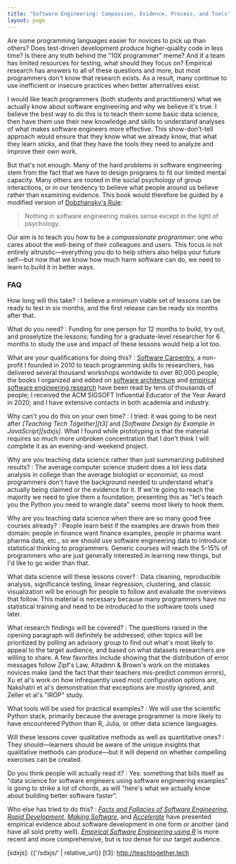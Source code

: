 ```yaml
---
title: "Software Engineering: Compassion, Evidence, Process, and Tools"
layout: page
---
```


Are some programming languages easier for novices to pick up than others?
Does test-driven development produce higher-quality code in less time?
Is there any truth behind the "10X programmer" meme?
And if a team has limited resources for testing, what should they focus on?
Empirical research has answers to all of these questions and more,
but most programmers don't know that research exists.
As a result,
many continue to use inefficient or insecure practices when better alternatives exist.

I would like teach programmers (both students and practitioners)
what we actually know about software engineering and why we believe it's true.
I believe the best way to do this is to teach them some basic data science,
then have them use their new knowledge and skills
to understand analyses of what makes software engineers more effective.
This show-don't-tell approach would ensure that they know what we already know,
that what they learn sticks,
and that they have the tools they need to analyze and improve their own work.

But that's not enough.
Many of the hard problems in software engineering stem from the fact that
we have to design programs to fit our limited mental capacity.
Many others are rooted in the social psychology of group interactions,
or in our tendency to believe what people around us believe
rather than examining evidence.
This book would therefore be guided by a modified version of [Dobzhansky's Rule][dobzhansky]:

> Nothing in software engineering makes sense except in the light of psychology.

Our aim is to teach you how to be a *compassionate programmer*:
one who cares about the well-being of their colleagues and users.
This focus is not entirely altruistic—everything you do to help others
also helps your future self—but now that we know how much harm software can do,
we need to learn to build it in better ways.

### FAQ

How long will this take?
:   I believe a minimum viable set of lessons can be ready to test in six months, and the first release can be ready six months after that.

What do you need?
:   Funding for one person for 12 months to build, try out, and proselytize the lessons; funding for a graduate-level researcher for 6 months to study the use and impact of these lessons would help a lot too.

What are your qualifications for doing this?
:   [Software Carpentry][carpentries], a non-profit I founded in 2010 to teach programming skills to researchers, has delivered several thousand workshops worldwide to over 80,000 people; the books I organized and edited on [software architecture][aosa] and [empirical software engineering research][making-software] have been read by tens of thousands of people; I received the ACM SIGSOFT Influential Educator of the Year Award in 2020; and I have extensive contacts in both academia and industry.

Why can't you do this on your own time?
:   I tried: it was going to be next after *[Teaching Tech Together][t3]* and *[Software Design by Example in JavaScript][sdxjs]*. What I found while prototyping is that the material requires so much more unbroken concentration that I don't think I will complete it as an evening-and-weekend project.

Why are you teaching data science rather than just summarizing published results?
:   The average computer science student does a lot less data analysis in college than the average biologist or economist, so most programmers don't have the background needed to understand what's actually being claimed or the evidence for it. If we're going to reach the majority we need to give them a foundation; presenting this as "let's teach you the Python you need to wrangle data" seems most likely to hook them.

Why are you teaching data science when there are so many good free courses already?
:   People learn best if the examples are drawn from their domain: people in finance want finance examples, people in pharma want pharma data, etc., so we should use software engineering data to introduce statistical thinking to programmers. Generic courses will reach the 5-15% of programmers who are just generally interested in learning new things, but I'd like to go wider than that.

What data science will these lessons cover?
:   Data cleaning, reproducible analysis, significance testing, linear regression, clustering, and classic visualization will be enough for people to follow and evaluate the overviews that follow. This material is necessary because many programmers have no statistical training and need to be introduced to the software tools used later.

What research findings will be covered?
:   The questions raised in the opening paragraph will definitely be addressed; other topics will be prioritized by polling an advisory group to find out what's most likely to appeal to the target audience, and based on what datasets researchers are willing to share. A few favorites include showing that the distribution of error messages follow Zipf's Law, Altadmri & Brown's work on the mistakes novices make (and the fact that their teachers mis-predict common errors), Xu et al's work on how infrequently used most configuration options are, Nakshatri et al's demonstration that exceptions are mostly ignored, and Zeller et al's "IROP" study.

What tools will be used for practical examples?
:   We will use the scientific Python stack, primarily because the average programmer is more likely to have encountered Python than R, Julia, or other data science languages.

Will these lessons cover qualitative methods as well as quantitative ones?
:   They should—learners should be aware of the unique insights that qualitative methods can produce—but it will depend on whether compelling exercises can be created.

Do you think people will actually read it?
:   Yes: something that bills itself as "data science for software engineers using software engineering examples" is going to strike a lot of chords, as will "here's what we actually know about building better software faster".

Who else has tried to do this?
:   *[Facts and Fallacies of Software Engineering][facts-fallacies]*, *[Rapid Development][rapid-development]*, *[Making Software][making-software]*, and *[Accelerate][accelerate]* have presented empirical evidence about software development in one form or another (and have all sold pretty well). *[Empirical Software Engineering using R][eseur]* is more recent and more comprehensive, but is too dense for our target audience.

[accelerate]: https://www.amazon.com/Accelerate-Software-Performing-Technology-Organizations/dp/1942788339/
[aosa]: https://aosabook.org/
[bst]: https://buildtogether.tech/
[carpentries]: https://carpentries.org/
[dobzhansky]: https://en.wikipedia.org/wiki/Nothing_in_Biology_Makes_Sense_Except_in_the_Light_of_Evolution
[eseur]: http://www.knosof.co.uk/ESEUR/
[facts-fallacies]: https://www.amazon.com/Facts-Fallacies-Software-Engineering-Robert/dp/0321117425/
[making-software]: https://www.amazon.com/Making-Software-Really-Works-Believe/dp/0596808321/
[rapid-development]: https://www.amazon.com/Rapid-Development-Taming-Software-Schedules/dp/1556159005/
[sdxjs]: {{'/sdxjs/' | relative_url}}
[t3]: http://teachtogether.tech
